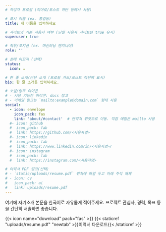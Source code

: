```yaml
---
# 작성자 프로필 (히어로/포스트 하단 등에서 사용)

# 표시 이름 (ex. 홍길동)
title: 내 이름을 입력하세요

# 사이트의 기본 사용자 여부 (단일 사용자 사이트면 true 유지)
superuser: true

# 직무/포지션 (ex. 머신러닝 엔지니어)
role: ''

# 상태 이모지 (선택)
status:
  icon: ☕️

# 한 줄 소개/간단 소개 (프로필 카드/포스트 하단에 표시)
bio: 한 줄 소개를 입력하세요.

# 소셜/링크 아이콘
# - 사용 가능한 아이콘: docs 참고
# - 이메일 링크는 `mailto:example@domain.com` 형태 사용
social:
  - icon: envelope
    icon_pack: fas
    link: 'about/#contact'  # 연락처 위젯으로 이동. 직접 메일은 mailto 사용
  #- icon: github
  #  icon_pack: fab
  #  link: https://github.com/<사용자명>
  #- icon: linkedin
  #  icon_pack: fab
  #  link: https://www.linkedin.com/in/<사용자명>/
  #- icon: instagram
  #  icon_pack: fab
  #  link: https://instagram.com/<사용자명>

# 이력서 PDF 링크(선택)
# - `static/uploads/resume.pdf` 위치에 파일 두고 아래 주석 해제
# - icon: cv
#   icon_pack: ai
#   link: uploads/resume.pdf
---
```

여기에 자기소개 본문을 한국어로 자유롭게 적어주세요.
프로젝트 관심사, 경력, 목표 등을 간단히 서술하면 좋습니다.

{{< icon name="download" pack="fas" >}} {{< staticref "uploads/resume.pdf" "newtab" >}}이력서 다운로드{{< /staticref >}}
